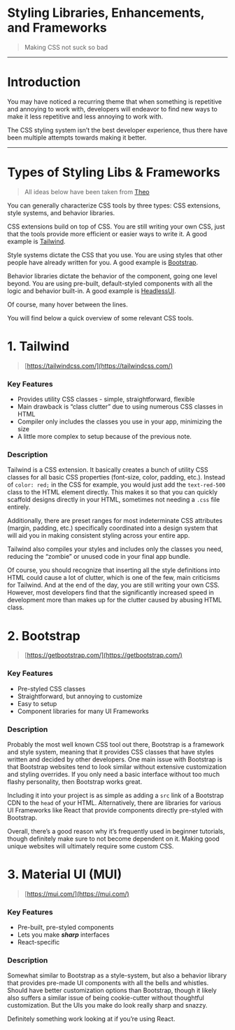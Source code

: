 # Styling Libraries, Enhancements, and Frameworks

> Making CSS not suck so bad
> 

---

# Introduction

You may have noticed a recurring theme that when something is repetitive and annoying to work with, developers will endeavor to find new ways to make it less repetitive and less annoying to work with. 

The CSS styling system isn’t the best developer experience, thus there have been multiple attempts towards making it better. 

---

# Types of Styling Libs & Frameworks

> All ideas below have been taken from [Theo](https://www.youtube.com/@t3dotgg)
> 

You can generally characterize CSS tools by three types: CSS extensions, style systems, and behavior libraries. 

CSS extensions build on top of CSS. You are still writing your own CSS, just that the tools provide more efficient or easier ways to write it. A good example is [Tailwind](https://tailwindcss.com/).

Style systems dictate the CSS that you use. You are using styles that other people have already written for you. A good example is [Bootstrap](https://getbootstrap.com/). 

Behavior libraries dictate the behavior of the component, going one level beyond. You are using pre-built, default-styled components with all the logic and behavior built-in. A good example is [HeadlessUI](https://headlessui.com/). 

Of course, many hover between the lines.

You will find below a quick overview of some relevant CSS tools.

# 1. Tailwind

> [https://tailwindcss.com/](https://tailwindcss.com/)
> 

### Key Features

- Provides utility CSS classes - simple, straightforward, flexible
- Main drawback is “class clutter” due to using numerous CSS classes in HTML
- Compiler only includes the classes you use in your app, minimizing the size
- A little more complex to setup because of the previous note.

### Description

Tailwind is a CSS extension. It basically creates a bunch of utility CSS classes for all basic CSS properties (font-size, color, padding, etc.). Instead of `color: red;` in the CSS for example, you would just add the `text-red-500` class to the HTML element directly. This makes it so that you can quickly scaffold designs directly in your HTML, sometimes not needing a `.css` file entirely. 

Additionally, there are preset ranges for most indeterminate CSS attributes (margin, padding, etc.) specifically coordinated into a design system that will aid you in making consistent styling across your entire app. 

Tailwind also compiles your styles and includes only the classes you need, reducing the “zombie” or unused code in your final app bundle. 

Of course, you should recognize that inserting all the style definitions into HTML could cause a lot of clutter, which is one of the few, main criticisms for Tailwind. And at the end of the day, you are still writing your own CSS. However, most developers find that the significantly increased speed in development more than makes up for the clutter caused by abusing HTML class. 

# 2. Bootstrap

> [https://getbootstrap.com/](https://getbootstrap.com/)
> 

### Key Features

- Pre-styled CSS classes
- Straightforward, but annoying to customize
- Easy to setup
- Component libraries for many UI Frameworks

### Description

Probably the most well known CSS tool out there, Bootstrap is a framework and style system, meaning that it provides CSS classes that have styles written and decided by other developers. One main issue with Bootstrap is that Bootstrap websites tend to look similar without extensive customization and styling overrides. If you only need a basic interface without too much flashy personality, then Bootstrap works great. 

Including it into your project is as simple as adding a `src` link of a Bootstrap CDN to the `head` of your HTML. Alternatively, there are libraries for various UI Frameworks like React that provide components directly pre-styled with Bootstrap. 

Overall, there’s a good reason why it’s frequently used in beginner tutorials, though definitely make sure to not become dependent on it. Making good unique websites will ultimately require some custom CSS. 

# 3. Material UI (MUI)

> [https://mui.com/](https://mui.com/)
> 

### Key Features

- Pre-built, pre-styled components
- Lets you make *****sharp***** interfaces
- React-specific

### Description

Somewhat similar to Bootstrap as a style-system, but also a behavior library that provides pre-made UI components with all the bells and whistles. Should have better customization options than Bootstrap, though it likely also suffers a similar issue of being cookie-cutter without thoughtful customization. But the UIs you make do look really sharp and snazzy. 

Definitely something work looking at if you’re using React.
